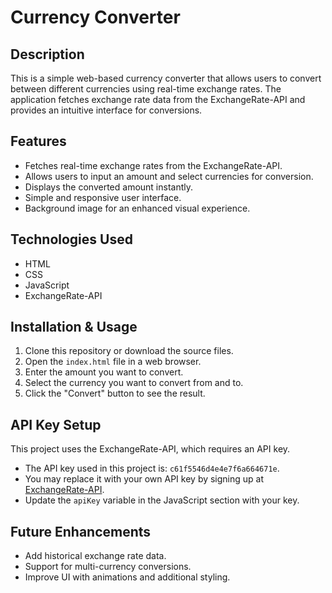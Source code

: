 # Currency Converter

## Description
This is a simple web-based currency converter that allows users to convert between different currencies using real-time exchange rates. The application fetches exchange rate data from the ExchangeRate-API and provides an intuitive interface for conversions.

## Features
- Fetches real-time exchange rates from the ExchangeRate-API.
- Allows users to input an amount and select currencies for conversion.
- Displays the converted amount instantly.
- Simple and responsive user interface.
- Background image for an enhanced visual experience.

## Technologies Used
- HTML
- CSS
- JavaScript
- ExchangeRate-API

## Installation & Usage
1. Clone this repository or download the source files.
2. Open the `index.html` file in a web browser.
3. Enter the amount you want to convert.
4. Select the currency you want to convert from and to.
5. Click the "Convert" button to see the result.

## API Key Setup
This project uses the ExchangeRate-API, which requires an API key.
- The API key used in this project is: `c61f5546d4e4e7f6a664671e`.
- You may replace it with your own API key by signing up at [ExchangeRate-API](https://www.exchangerate-api.com/).
- Update the `apiKey` variable in the JavaScript section with your key.

## Future Enhancements
- Add historical exchange rate data.
- Support for multi-currency conversions.
- Improve UI with animations and additional styling.

